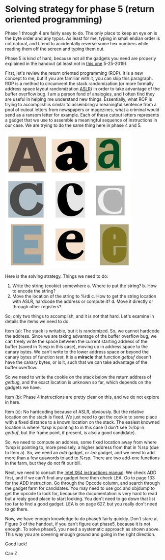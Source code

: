 # Solving strategy for phase 5 (return oriented programming)

Phase 1 through 4 are fairly easy to do. The only place to keep an eye on is the byte order and any typos. As least for me, typing in small endian order is not natural, and I tend to accidentally reverse some hex numbers while reading them off the screen and typing them out.

Phase 5 is kind of hard, because not all the gadgets you need are properly explained in the handout (at least not in [this one](http://csapp.cs.cmu.edu/3e/attacklab.pdf) 5-25-2019). 


First, let's review the return oriented programming (ROP). It is a new concept to me, but if you are familiar with it, you can skip this paragraph. ROP is a method to circumvent the stack randomization (or more formally address space layout randomization [ASLR](https://en.wikipedia.org/wiki/Address_space_layout_randomization)) in order to take advantage of the buffer overflow bug. I am a person fond of analogies, and I often find they are useful in helping me understand new things. Essentially, what ROP is trying to accomplish is similar to assembling a meaningful sentence from a pool of cutout letters from newspapers or magezines, what a criminal would send as a ransom letter for example. Each of these cutout letters represents a gadget that we use to assemble a meaningful sequence of instructions in our case. We are trying to do the same thing here in phase 4 and 5.

![Cutout letters](https://github.com/HVoltBb/HVoltBb.github.io/blob/master/pics/ace.jpg)

Here is the solving strategy. Things we need to do:
1. Write the string (cookie) somewhere
	a. Where to put the string?
	b. How to encode the string? 
2. Move the location of the string to %rdi
	c. How to get the string location with ASLR, hardcode the address or compute it?
	d. Move it directly or through other registers?


So, only two things to accomplish, and it is not that hard. Let's examine in details the items we need to do. 


Item (a): The stack is writable, but it is randomized. So, we cannot hardcode the address. Since we are taking advantage of the buffer overflow bug, we can freely write the space between the current starting address of the buffer (saved in %esp in this case), moving up in address space to the canary bytes. We can't write to the lower address space or beyond the canary bytes of function _test_. It is a __miracle__ that function _getbuf_ doesn't have the canary bytes, or is it, such that we can take advantage of the buffer overflow.


So we need to write the cookie on the stack below the return address of _getbug_, and the exact location is unknown so far, which depends on the gadgets we have.


Item (b): Phase 4 instructions are pretty clear on this, and we do not explore in here.


Item (c): No hardcoding because of ASLR, obviously. But the relative location on the stack is fixed. We just need to get the cookie to some place with a fixed distance to a known location on the stack. The easiest knowned location is where %rsp is pointing to in this case (I don't see %rbp in _getbuf_, but the frame point, if present, is also a good candidate).

So, we need to compute an address, some fixed location away from where %rsp is pointing to, more precisely, a higher address from that in %rsp (due to Item a). So, we need an _add_ gadget, or _lea_ gadget, and we need to add more than a few quawords to add to %rsp. There are two add-one functions in the farm, but they do not fit our bill.


Next, we need to consult the [Intel X64 instructions manual](https://www.intel.com/content/dam/www/public/us/en/documents/manuals/64-ia-32-architectures-software-developer-instruction-set-reference-manual-325383.pdf). We check ADD first, and if we can't find any gadget here then check LEA. Go to page 133 for the ADD instruction. Go through the Opcode column, and search through the gadget farm for candidates. You may need to use gcc and objdump to get the opcode to look for, because the documentation is very hard to read but a realy good place to start looking. You don't need to go down that list too far to find a good gadget. LEA is on page 627, but you really don't need to go there.


Now, we have enough knowledge to do phase5 fairly quickly. Don't stare at Figure 3 of the handout, if you can't figure out phase5, because it is not enough. To solve phase5, you need a systematic approach as shown above. This way you are covering enough ground and going in the right direction.


Good luck!


Can Z 